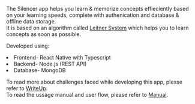 The Silencer app helps you learn & memorize concepts effieciently based on your learning speeds, complete with authenication and database & offline data storage.<br>
It is based on an algorithm called [Leitner System](https://en.wikipedia.org/wiki/Leitner_system) which helps you to learn concepts as soon as possible.
 
Developed using: 
<li>Frontend- React Native with Typescript
<li>Backend- Node.js (REST API)
<li>Database- MongoDB
  
To read more about challenges faced while developing this app, plesse refer to [WriteUp](WriteUp.pdf).<br>
To read the ussage manual and user flow, please refer to [Manual](Manual.pdf).
